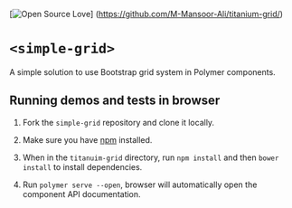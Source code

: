 [![Open Source Love](https://badges.frapsoft.com/os/mit/mit.svg?v=102)]
(https://github.com/M-Mansoor-Ali/titanium-grid/)

`<simple-grid>`
===================

A simple solution to use Bootstrap grid system in Polymer components.

## Running demos and tests in browser

1. Fork the `simple-grid` repository and clone it locally.

1. Make sure you have [npm](https://www.npmjs.com/) installed.

1. When in the `titanuim-grid` directory, run `npm install` and then `bower install` to install dependencies.

1. Run `polymer serve --open`, browser will automatically open the component API documentation.
